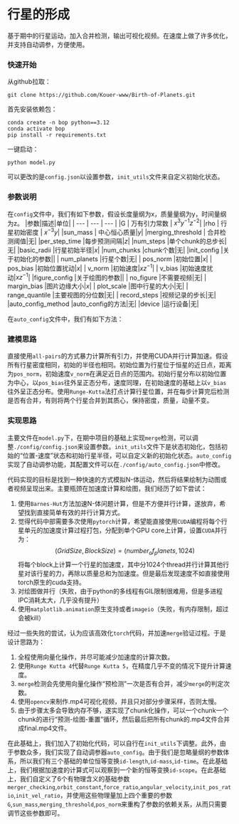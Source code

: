 # 行星的形成
基于期中的行星运动，加入合并检测，输出可视化视频。在速度上做了许多优化，并支持自动调参，方便使用。

### 快速开始
从github拉取：
~~~
git clone https://github.com/Kouer-www/Birth-of-Planets.git
~~~

首先安装依赖包：
~~~
conda create -n bop python==3.12
conda activate bop
pip install -r requirements.txt
~~~

一键启动：
~~~
python model.py
~~~

可以更改的是`config.json`以设置参数，`init_utils`文件来自定义初始化状态。

### 参数说明
在`config`文件中，我们有如下参数，假设长度量纲为x，质量量纲为y，时间量纲为z。
|参数|描述|单位|
| --- | --- | --- |
|G | 万有引力常数 | $x^3y^{-1}z^{-2}$|
|rho | 行星初始密度 | $x^{-3}y$|
|sun_mass | 中心恒心质量|$y$|
|merging_threshold | 合并检测阈值|无|
|per_step_time |每步预测间隔|$z$|
|num_steps |单个chunk的总步长|无|
|basic_radii |行星初始半径|$x$|
|num_chunks |chunk个数|无|
|init_config |关于初始化的参数||
|    num_planets |行星个数|无|
|    pos_norm |初始位置|$x$|
|    pos_bias |初始位置扰动|$x$|
|    v_norm |初始速度|$xz^{-1}$|
|    v_bias |初始速度扰动|$xz^{-1}$|
|figure_config |关于绘图的参数||
|    no_figure |不需要视频|无|
|    margin_bias |图片边缘大小|$x$|
|    plot_scale |图中行星的大小|无|
|    range_quantile |主要视图的分位数|无|
|    record_steps |视频记录的步长|无|
|auto_config_method |auto_config的方法|无|
|device |运行设备|无|

在`auto_config`文件中，我们有如下方法：

### 建模思路
直接使用`all-pairs`的方式暴力计算所有引力，并使用CUDA并行计算加速。假设所有行星密度相同，初始的半径也相同。初始位置为行星位于恒星的近日点，距离为`pos_norm`，初始速度`v_norm`在满足近日点的范围内。初始行星分布以初始位置为中心，以`pos_bias`往外呈正态分布，速度同理，在初始速度的基础上以`v_bias`往外呈正态分布。使用`Runge-Kutta`法打点计算行星位置，并在每步计算完后检测是否有合并，有则将两个行星合并到其质心，保持密度，质量，动量不变。

### 实现思路
主要文件在`model.py`下，在期中项目的基础上实现`merge`检测，可以调整`./config/config.json`来设置参数。`init_utils`文件下是状态初始化，包括初始的“位置-速度”状态和初始行星半径，可以自定义新的初始化状态。`auto_config`实现了自动调参功能，其配置文件可以在`./config/auto_config.json`中修改。

代码实现的目标是找到一种快速的方式模拟N-体运动，然后将结果绘制为动图或者视频呈现出来。主要瓶颈在加速度计算和绘图，我们经历了如下尝试：
1. 使用`Barnes-Hut`方法加速N-体问题计算，但是不方便并行计算，遂放弃，希望找到直接简单有效的并行计算方式。
2. 觉得代码中部需要多次使用`pytorch`计算，希望能直接使用`CUDA`编程将每个行星单元的加速度计算过程打包，分配到单个GPU core上计算，设置`CUDA`并行为：$$(GridSize, BlockSize) = (number_of_planets, 1024)$$将每个block上计算一个行星的加速度，其中分1024个thread并行计算其他行星对该行星的力，再除以质量总和为加速度。但是最后发现速度不如直接使用torch原生的cuda支持。
3. 对绘图做并行（失败，由于python的多线程有GIL限制很难用，但是多进程IPC消耗太大，几乎没有提升）
4. 使用`matplotlib.animation`原生支持或者`imageio`（失败，有内存限制，超过会被kill）

经过一些失败的尝试，认为应该高效化`torch`代码，并加速`merge`验证过程。于是设计思路为：
1. 全程使用向量化操作，并尽可能减少加速度的计算次数。
2. 使用`Runge Kutta 4`代替`Runge Kutta 5`，在精度几乎不变的情况下提升计算速度。
3. `merge`检测会先使用向量化操作“预检测”一次是否有合并，减少`merge`的判定次数。
4. 使用`opencv`来制作.mp4可视化视频，并且只对部分步骤采样，否则太慢。
5. 由于步骤太多会导致内存不够，遂实现了chunk化操作，可以一个chunk一个chunk的进行“预测-绘图-重置”循环，然后最后把所有chunk的.mp4文件合并成final.mp4文件。

在此基础上，我们加入了初始化代码，可以自行在`init_utils`下调整。此外，由于参数众多，我们实现了自动调参器`auto_config`。由于我们是忽略量纲的参数体系，所以我们有三个基础的单位恒等变换`id-length`,`id-mass`,`id-time`。在此基础上，我们根据加速度的计算式可以观察到一个新的恒等变换`id-scope`。在此基础上，我们自定义了6个有物理含义的基础参数`merger_checking`,`orbit_constant`,`force_ratio`,`angular_velocity`,`init_pos_ratio`,`init_vel_ratio`，并使用这些物理量加上四个重要的参数`G`,`sun_mass`,`merging_threshold`,`pos_norm`来重构了参数的依赖关系，从而只需要调节这些参数即可。



